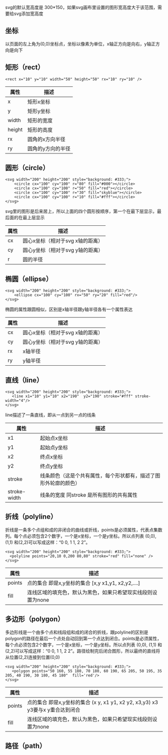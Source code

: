 svg的默认宽高度是 300*150，如果svg画布里设置的图形宽高度大于该范围，需要给svg添加宽高度

## 坐标

以页面的左上角为(0,0)坐标点，坐标以像素为单位，x轴正方向是向右，y轴正方向是向下

## 矩形（rect）
```
<rect x="10" y="10" width="50" height="50" rx="10" ry="10" />
```

属性 | 描述
---|---
 x | 矩形x坐标 
 y| 矩形y坐标
 width|矩形的宽度
 height|矩形的高度
 rx|圆角的x方向半径
 ry|圆角的y方向的半径

## 圆形（circle）
```
<svg width="200" height="200" style="background: #333;">
    <circle cx="100" cy="100" r="80" fill="#000"></circle>
    <circle cx="100" cy="100" r="50" fill="red"></circle>
    <circle cx="100" cy="100" r="30" fill="skyblue"></circle>
    <circle cx="100" cy="100" r="10" fill="#fff"></circle>
</svg>
```

svg里的图形是后来居上，所以上面的四个圆形按顺序，第一个在最下层显示，最后面的在最上层显示

属性 | 描述
---|---
 cx | 圆心x坐标（相对于svg x轴的距离） 
 cy| 圆心y坐标（相对于svg y轴的距离）
 r|圆的半径

## 椭圆（ellipse）
```
<svg width="200" height="200" style="background: #333;">
    <ellipse cx="100" cy="100" rx="50" ry="20" fill="red"/>
</svg>
```

椭圆的属性跟圆相似，区别是x轴半径跟y轴半径各有一个属性表达

属性 | 描述
---|---
 cx | 圆心x坐标（相对于svg x轴的距离） 
 cy| 圆心y坐标（相对于svg y轴的距离）
 rx| x轴半径
 ry| y轴半径

 ## 直线（line）

 ```
<svg width="200" height="200" style="background: #333;">
    <line x1="10" y1="10" x2="190"  y2="190" stroke="#fff" stroke-width="4"/>
</svg>
 ```
 line描述了一条直线，即从一点到另一点的线条

 属性 | 描述
---|---
 x1 | 起始点x坐标 
 y1| 起始点y坐标
 x2| 终点x坐标
 y2| 终点y坐标
 stroke|线条颜色（这是个共有属性，每个形状都有，描述了图形外轮廓的颜色）
 stroke-width| 线条的宽度 同stroke 是所有图形的共有属性

  ## 折线（polyline）
  折线是一条多个点组和成的非闭合的曲线或折线，points是必须属性，代表点集数列。每个点必须包含2个数字，一个是x坐标，一个是y坐标。所以点列表 (0,0), (1,1) 和(2,2)可以写成这样：“0 0, 1 1, 2 2”。
  ```
  <svg width="200" height="200" style="background: #333;">
    <polyline points="20,10 0,200 80,80" stroke="red" fill="none" />
  </svg>
  ```
  
 属性 | 描述
---|---
 points | 点的集合 即是x,y坐标的集合 [x,y x1,y1, x2,y2,....]
 fill |连线区域的填充色，默认为黑色，如果只希望现实线段则设置为none


## 多边形（polygon）
  多边形线是一个由多个点和线段组和成的闭合的折线，跟polyline的区别是polygon的路径在最后一个点处自动回到第一个点达到闭合。points是必须属性，每个点必须包含2个数字，一个是x坐标，一个是y坐标。所以点列表 (0,0), (1,1) 和(2,2)可以写成这样：“0 0, 1 1, 2 2”。路径绘制完后闭合图形，所以最终的直线将从位置(2,2)连接到位置(0,0)
  ```
  <svg width="200" height="200" style="background: #333;">
     <polygon points="50 160, 55 180, 70 180, 60 190, 65 205, 50 195, 35 205, 40 190, 30 180, 45 180"  fill='red'/>
  </svg>
  ```
  
 属性 | 描述
---|---
 points | 点的集合 即是x,y坐标的集合 (x y, x1 y1, x2 y2, x3,y3) x3 y3要与x y重合达到闭合
 fill |连线区域的填充色，默认为黑色，如果只希望现实线段则设置为none

 ## 路径（path）